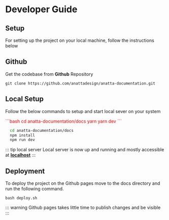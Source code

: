 # Developer Guide

## Setup
For setting up the project on your local machine, follow the instructions below

## Github

Get the codebase from **Github** Repository

    git clone https://github.com/anattadesign/anatta-documentation.git

## Local Setup

Follow the below commands to setup and start local sever on your system

<code-group>
  <code-block title="YARN" style="color: red">
  ```bash
    cd anatta-documentation/docs 
    yarn
    yarn dev
  ```
  </code-block>

  <code-block title="NPM">

  ```bash
    cd anatta-documentation/docs 
    npm install
    npm run dev
  ```
  </code-block>
</code-group>

::: tip local server
  Local server is now up and running and mostly accessible at **[localhost](https://github.com/anattadesign/anatta-documentation)**
:::

## Deployment
To deploy the project on the Github pages move to the docs directory and run the following command.

    bash deploy.sh

::: warning
  Github pages takes little time to publish changes and be visible
:::
